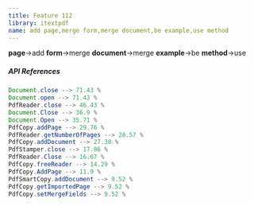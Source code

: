 ```yaml
---
title: Feature 112
library: itextpdf
name: add page,merge form,merge document,be example,use method
---
```


**page**->add **form**->merge **document**->merge **example**->be **method**->use 

##### API References

```java
Document.close --> 71.43 %
Document.open --> 71.43 %
PdfReader.close --> 46.43 %
Document.Close --> 36.9 %
Document.Open --> 35.71 %
PdfCopy.addPage --> 29.76 %
PdfReader.getNumberOfPages --> 28.57 %
PdfCopy.addDocument --> 27.38 %
PdfStamper.close --> 17.86 %
PdfReader.Close --> 16.67 %
PdfCopy.freeReader --> 14.29 %
PdfCopy.AddPage --> 11.9 %
PdfSmartCopy.addDocument --> 9.52 %
PdfCopy.getImportedPage --> 9.52 %
PdfCopy.setMergeFields --> 9.52 %
```
